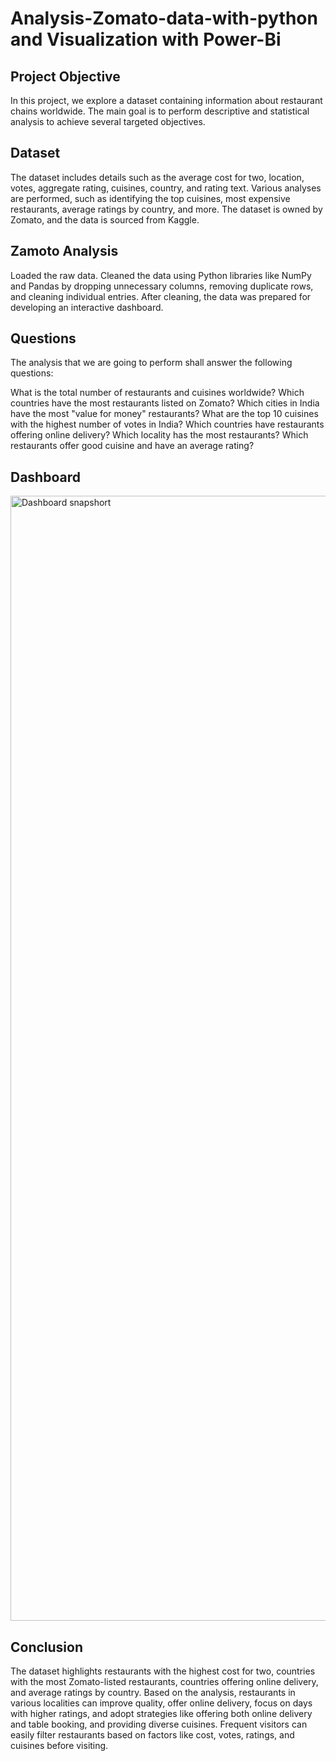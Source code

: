 # Analysis-Zomato-data-with-python and Visualization with Power-Bi

## Project Objective
In this project, we explore a dataset containing information about restaurant chains worldwide. The main goal is to perform descriptive and statistical analysis to achieve several targeted objectives.

## Dataset
The dataset includes details such as the average cost for two, location, votes, aggregate rating, cuisines, country, and rating text. Various analyses are performed, such as identifying the top cuisines, most expensive restaurants, average ratings by country, and more. The dataset is owned by Zomato, and the data is sourced from Kaggle.

## Zamoto Analysis
Loaded the raw data.
Cleaned the data using Python libraries like NumPy and Pandas by dropping unnecessary columns, removing duplicate rows, and cleaning individual entries.
After cleaning, the data was prepared for developing an interactive dashboard.

## Questions
The analysis that we are going to perform shall answer the following questions:

What is the total number of restaurants and cuisines worldwide?
Which countries have the most restaurants listed on Zomato?
Which cities in India have the most "value for money" restaurants?
What are the top 10 cuisines with the highest number of votes in India?
Which countries have restaurants offering online delivery?
Which locality has the most restaurants?
Which restaurants offer good cuisine and have an average rating?

## Dashboard
<img width="1800" alt="Dashboard snapshort" src="https://github.com/ritikaga/Zomato-Analysis-with-Python-and-visualization-with-Power-BI/assets/66274316/697a2508-fb25-4f8d-829b-803371175bf7">


## Conclusion
The dataset highlights restaurants with the highest cost for two, countries with the most Zomato-listed restaurants, countries offering online delivery, and average ratings by country.
Based on the analysis, restaurants in various localities can improve quality, offer online delivery, focus on days with higher ratings, and adopt strategies like offering both online delivery and table booking, and providing diverse cuisines.
Frequent visitors can easily filter restaurants based on factors like cost, votes, ratings, and cuisines before visiting.
